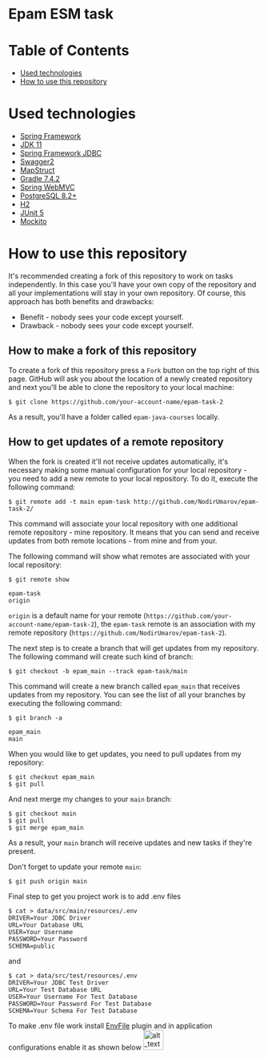 # Epam ESM task

# Table of Contents

* [Used technologies](#Used-technologies)
* [How to use this repository](#how-to-use-this-repository)

# Used technologies

* [Spring Framework](https://docs.spring.io/spring-framework/docs/current/reference/html/)
* [JDK 11](https://docs.oracle.com/en/java/javase/11/)
* [Spring Framework JDBC](https://docs.spring.io/spring-framework/docs/3.0.x/spring-framework-reference/html/jdbc.html)
* [Swagger2](https://swagger.io/docs/specification/2-0/basic-structure/)
* [MapStruct](https://mapstruct.org/)
* [Gradle 7.4.2](https://docs.gradle.org/7.4.2/javadoc/)
* [Spring WebMVC](https://docs.spring.io/spring-framework/docs/3.2.x/spring-framework-reference/html/mvc.html)
* [PostgreSQL 8.2+](https://www.postgresql.org/)
* [H2](https://www.h2database.com/html/quickstart.html)
* [JUnit 5](https://junit.org/junit5/docs/current/user-guide/)
* [Mockito](https://site.mockito.org/)

# How to use this repository

It's recommended creating a fork of this repository to work on tasks independently. In this case you'll have your own
copy of the repository and all your implementations will stay in your own repository. Of course, this approach
has both benefits and drawbacks:

* Benefit - nobody sees your code except yourself.
* Drawback - nobody sees your code except yourself.

## How to make a fork of this repository

To create a fork of this repository press a `Fork` button on the top right of this page. GitHub will ask you about
the location of a newly created repository and next you'll be able to clone the repository to your local machine:

```shell script
$ git clone https://github.com/your-account-name/epam-task-2
``` 

As a result, you'll have a folder called `epam-java-courses` locally.

## How to get updates of a remote repository

When the fork is created it'll not receive updates automatically, it's necessary making some manual configuration
for your local repository - you need to add a new remote to your local repository. To do it, execute the following
command:

```shell script
$ git remote add -t main epam-task http://github.com/NodirUmarov/epam-task-2/
```
This command will associate your local repository with one additional remote repository - mine repository. It means
that you can send and receive updates from both remote locations - from mine and from your.

The following command will show what remotes are associated with your local repository:

```shell script
$ git remote show

epam-task
origin
```  

`origin` is a default name for your remote (`https://github.com/your-account-name/epam-task-2`), the `epam-task`
remote is an association with my remote repository (`https://github.com/NodirUmarov/epam-task-2`).

The next step is to create a branch that will get updates from my repository. The following command will create
such kind of branch:

```shell script
$ git checkout -b epam_main --track epam-task/main
```

This command will create a new branch called `epam_main` that receives updates from my repository. You can see the
list of all your branches by executing the following command:

```shell script
$ git branch -a

epam_main
main
```

When you would like to get updates, you need to pull updates from my repository:

```shell script
$ git checkout epam_main
$ git pull
```

And next merge my changes to your `main` branch:

```shell script
$ git checkout main
$ git pull
$ git merge epam_main
```

As a result, your `main` branch will receive updates and new tasks if they're present.

Don't forget to update your remote `main`:

```shell script
$ git push origin main
```

Final step to get you project work is to add .env files
```shell script
$ cat > data/src/main/resources/.env
DRIVER=Your JDBC Driver
URL=Your Database URL
USER=Your Username
PASSWORD=Your Password
SCHEMA=public
```
and

```shell script
$ cat > data/src/test/resources/.env
DRIVER=Your JDBC Test Driver
URL=Your Test Database URL
USER=Your Username For Test Database
PASSWORD=Your Password For Test Database
SCHEMA=Your Schema For Test Database
```

To make .env file work install [EnvFile](https://plugins.jetbrains.com/plugin/7861-envfile) plugin and in application configurations enable it as shown below
[<img alt="alt_text" width="40px" src="images/image.PNG" />](https://plugins.jetbrains.com/files/7861/screenshot_19713.png)
